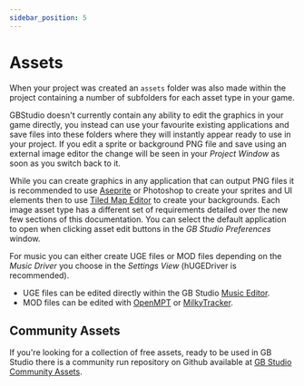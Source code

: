 ```yaml
---
sidebar_position: 5
---
```


# Assets

When your project was created an `assets` folder was also made within the project containing a number of subfolders for each asset type in your game.

GBStudio doesn't currently contain any ability to edit the graphics in your game directly, you instead can use your favourite existing applications and save files into these folders where they will instantly appear ready to use in your project. If you edit a sprite or background PNG file and save using an external image editor the change will be seen in your _Project Window_ as soon as you switch back to it.

While you can create graphics in any application that can output PNG files it is recommended to use [Aseprite](https://www.aseprite.org/) or Photoshop to create your sprites and UI elements then to use [Tiled Map Editor](https://www.mapeditor.org/) to create your backgrounds. Each image asset type has a different set of requirements detailed over the new few sections of this documentation. You can select the default application to open when clicking asset edit buttons in the _GB Studio Preferences_ window.

For music you can either create UGE files or MOD files depending on the _Music Driver_ you choose in the _Settings View_ (hUGEDriver is recommended).
- UGE files can be edited directly within the GB Studio [Music Editor](/docs/assets/music).
- MOD files can be edited with [OpenMPT](https://openmpt.org/) or [MilkyTracker](https://milkytracker.titandemo.org/).

## Community Assets

If you're looking for a collection of free assets, ready to be used in GB Studio there is a community run repository on Github available at [GB Studio Community Assets](https://github.com/DeerTears/GB-Studio-Community-Assets).

